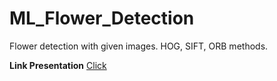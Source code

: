 # ML_Flower_Detection

Flower detection with given images. HOG, SIFT, ORB methods.

**Link Presentation** [Click](https://prezi.com/view/7kA0MZxg4MeAHv2As8H6/)
